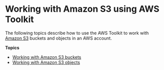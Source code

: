 # Working with Amazon S3 using AWS Toolkit<a name="s3-toolkit"></a>

The following topics describe how to use the AWS Toolkit to work with [Amazon S3](https://docs.aws.amazon.com/AmazonS3/latest/gsg/) buckets and objects in an AWS account\.

**Topics**
+ [Working with Amazon S3 buckets](work-with-S3-buckets.md)
+ [Working with Amazon S3 objects](work-with-S3-objects.md)